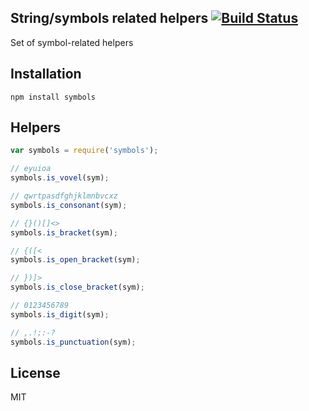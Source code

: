 ## String/symbols related helpers [![Build Status](https://travis-ci.org/boo1ean/symbols.png?branch=master)](https://travis-ci.org/boo1ean/symbols)

Set of symbol-related helpers

## Installation

	npm install symbols

## Helpers

```javascript
var symbols = require('symbols');

// eyuioa
symbols.is_vovel(sym);

// qwrtpasdfghjklmnbvcxz
symbols.is_consonant(sym);

// {}()[]<>
symbols.is_bracket(sym);

// {([<
symbols.is_open_bracket(sym);

// })]>
symbols.is_close_bracket(sym);

// 0123456789
symbols.is_digit(sym);

// ,.!;:-?
symbols.is_punctuation(sym);
```

## License

MIT
